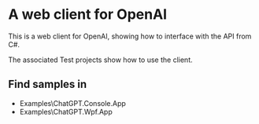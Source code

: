 ﻿# A web client for OpenAI


This is a web client for OpenAI, showing how to interface with the API from C#.

The associated Test projects show how to use the client.


## Find samples in 

- Examples\ChatGPT.Console.App
- Examples\ChatGPT.Wpf.App



